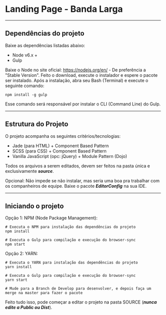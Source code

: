 # Landing Page - Banda Larga

---

## Dependências do projeto
Baixe as dependências listadas abaixo:

* Node v6.x +
* Gulp

Baixe o Node no site oficial: https://nodejs.org/en/ - De preferência a "Stable Version". Feito o download, execute o instalador e espere o pacote ser instalado.
Após a instalação, abra seu Bash (Terminal) e execute o seguinte comando:

```
npm install -g gulp
```

Esse comando será responsável por instalar o CLI (Command Line) do Gulp.

---

## Estrutura do Projeto
O projeto acompanha os seguintes critérios/tecnologias:

* Jade (para HTML) + Component Based Pattern
* SCSS (para CSS) + Component Based Pattern
* Vanilla JavaScript (opc: jQuery) + Module Pattern (Dojo)

Todos os arquivos a serem editados, devem ser feitos na pasta única e exclusivamente ***source***.

Opcional: Não impede se não instalar, mas seria uma boa pra trabalhar com os companheiros de equipe. Baixe o pacote ***EditorConfig*** na sua IDE.

---

## Iniciando o projeto

Opção 1: NPM (Node Package Management):

```
# Executa o NPM para instalação das dependências do projeto
npm install

# Executa o Gulp para compilação e execução do browser-sync
npm start
```

Opção 2: YARN:

```
# Executa o YARN para instalação das dependências do projeto
yarn install

# Executa o Gulp para compilação e execução do browser-sync
yarn start

# Mude para a Branch de Develop para desenvolver, e depois faça um merge na master para fazer o pacote
```

Feito tudo isso, pode começar a editar o projeto na pasta SOURCE (***nunca edite a Public ou Dist***).